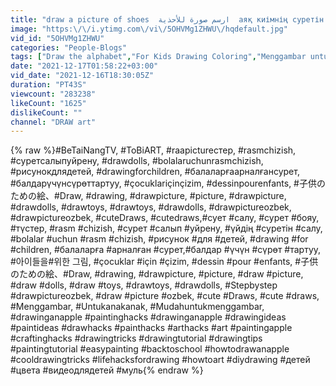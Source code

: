 ```yaml
---
title: "draw a picture of shoes  ارسم صورة للأحذية  аяқ киімнің суретін салу  нарисуй картинку туфель"
image: "https:\/\/i.ytimg.com\/vi\/5OHVMg1ZHWU\/hqdefault.jpg"
vid_id: "5OHVMg1ZHWU"
categories: "People-Blogs"
tags: ["Draw the alphabet","For Kids Drawing Coloring","Menggambar untuk anak-anak"]
date: "2021-12-17T01:58:22+03:00"
vid_date: "2021-12-16T18:30:05Z"
duration: "PT43S"
viewcount: "283238"
likeCount: "1625"
dislikeCount: ""
channel: "DRAW art"
---
```

{% raw %}#BeTaiNangTV, #ToBiART, #raapictureстер, #rasmchizish, #суретсалыпуйрену, #drawdolls, #bolalaruchunrasmchizish, #рисунокдлядетей, #drawingforchildren, #балаларғаарналғансурет, #балдарүчүнсүрөттартуу, #çocuklariçinçizim, #dessinpourenfants, #子供のための絵、#Draw, #drawing, #drawpicture, #picture, #drawpicture, #drawdolls, #drawtoys, #drawtoys, #drawdolls, #drawpictureozbek, #drawpictureozbek, #cuteDraws, #cutedraws,#сует #салу, #сурет #бояу, #түстер, #rasm #chizish, #сурет #салып #уйрену, #үйдің #суретін #салу, #bolalar #uchun #rasm #chizish, #рисунок #для #детей, #drawing #for #children, #балаларға #арналған #сурет,#балдар #үчүн #сүрөт #тартуу, #아이들을#위한 그림, #çocuklar #için #çizim, #dessin #pour #enfants, #子供のための絵、#Draw, #drawing, #drawpicture, #picture, #draw #picture, #draw #dolls, #draw #toys, #drawtoys, #drawdolls, #Stepbystep #drawpictureozbek, #draw #picture #ozbek, #cute #Draws, #cute #draws, #Menggambar, #Untukanakanak, #Mudahuntukmenggambar, #drawinganapple #paintinghacks #drawinganapple #drawingideas #paintideas #drawhacks #painthacks #arthacks #art #paintingapple #craftinghacks #drawingtricks #drawingtutorial #drawingtips #paintingtutorial #easypainting #backtoschool #howtodrawanapple #cooldrawingtricks #lifehacksfordrawing #howtoart #diydrawing #детей #цвета #видеодлядетей #муль{% endraw %}
